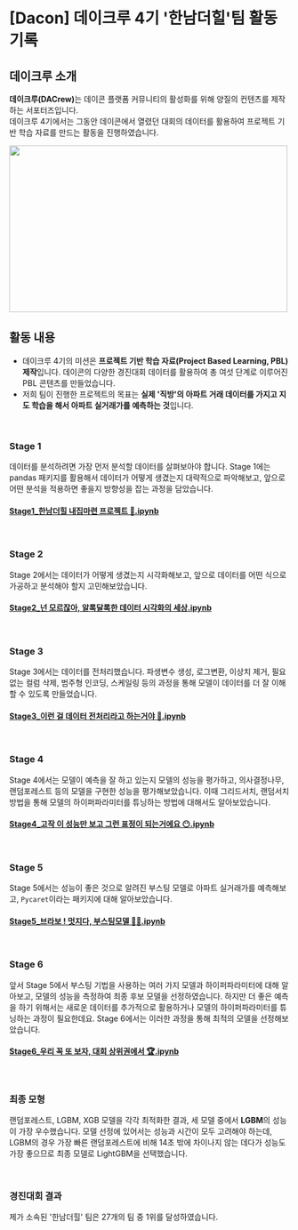 # [Dacon] 데이크루 4기 '한남더힐'팀 활동 기록

## 데이크루 소개
<b>데이크루(DACrew)</b>는 데이콘 플랫폼 커뮤니티의 활성화를 위해 양질의 컨텐츠를 제작하는 서포터즈입니다. <br>
데이크루 4기에서는 그동안 데이콘에서 열렸던 대회의 데이터를 활용하여 프로젝트 기반 학습 자료를 만드는 활동을 진행하였습니다.

<img src="https://user-images.githubusercontent.com/118996664/226500286-59e8b8e6-b68f-471e-9902-b41aa60f4235.png" width="500" height="300"/>


## 활동 내용
* 데이크루 4기의 미션은 <b>프로젝트 기반 학습 자료(Project Based Learning, PBL) 제작</b>입니다. 데이콘의 다양한 경진대회 데이터를 활용하여 총 여섯 단계로 이루어진 PBL 콘텐츠를 만들었습니다.
* 저희 팀이 진행한 프로젝트의 목표는 <b>실제 '직방'의 아파트 거래 데이터를 가지고 지도 학습을 해서 아파트 실거래가를 예측하는 것</b>입니다.   

<br>

### Stage 1
데이터를 분석하려면 가장 먼저 분석할 데이터를 살펴보아야 합니다. Stage 1에는 pandas 패키지를 활용해서 데이터가 어떻게 생겼는지 대략적으로 파악해보고, 앞으로 어떤 분석을 적용하면 좋을지 방향성을 잡는 과정을 담았습니다. 

#### [Stage1_한남더힐 내집마련 프로젝트 🏢.ipynb](https://github.com/jiazzang/Activity-2023-dacon-crew/blob/main/Stage1_%ED%95%9C%EB%82%A8%EB%8D%94%ED%9E%90%20%EB%82%B4%EC%A7%91%EB%A7%88%EB%A0%A8%20%ED%94%84%EB%A1%9C%EC%A0%9D%ED%8A%B8%20%F0%9F%8F%A2.ipynb)

<br>

### Stage 2
Stage 2에서는 데이터가 어떻게 생겼는지 시각화해보고, 앞으로 데이터를 어떤 식으로 가공하고 분석해야 할지 고민해보았습니다.

#### [Stage2_넌 모르잖아, 알록달록한 데이터 시각화의 세상.ipynb](https://github.com/jiazzang/Activity-2023-dacon-crew/blob/main/Stage2_%EB%84%8C%20%EB%AA%A8%EB%A5%B4%EC%9E%96%EC%95%84%2C%20%EC%95%8C%EB%A1%9D%EB%8B%AC%EB%A1%9D%ED%95%9C%20%EB%8D%B0%EC%9D%B4%ED%84%B0%20%EC%8B%9C%EA%B0%81%ED%99%94%EC%9D%98%20%EC%84%B8%EC%83%81.ipynb)

<br>

### Stage 3
Stage 3에서는 데이터를 전처리했습니다. 파생변수 생성, 로그변환, 이상치 제거, 필요없는 컬럼 삭제, 범주형 인코딩, 스케일링 등의 과정을 통해 모델이 데이터를 더 잘 이해할 수 있도록 만들었습니다.

#### [Stage3_이런 걸 데이터 전처리라고 하는거야 🤨.ipynb](https://github.com/jiazzang/Activity-2023-dacon-crew/blob/main/Stage3_%EC%9D%B4%EB%9F%B0%20%EA%B1%B8%20%EB%8D%B0%EC%9D%B4%ED%84%B0%20%EC%A0%84%EC%B2%98%EB%A6%AC%EB%9D%BC%EA%B3%A0%20%ED%95%98%EB%8A%94%EA%B1%B0%EC%95%BC%20%F0%9F%A4%A8.ipynb)

<br>

### Stage 4
Stage 4에서는 모델이 예측을 잘 하고 있는지 모델의 성능을 평가하고, 의사결정나무, 랜덤포레스트 등의 모델을 구현한 성능을 평가해보았습니다. 이때 그리드서치, 랜덤서치 방법을 통해 모델의 하이퍼파라미터를 튜닝하는 방법에 대해서도 알아보았습니다.

#### [Stage4_고작 이 성능만 보고 그런 표정이 되는거에요 😶.ipynb](https://github.com/jiazzang/Activity-2023-dacon-crew/blob/main/Stage4_%EA%B3%A0%EC%9E%91%20%EC%9D%B4%20%EC%84%B1%EB%8A%A5%EB%A7%8C%20%EB%B3%B4%EA%B3%A0%20%EA%B7%B8%EB%9F%B0%20%ED%91%9C%EC%A0%95%EC%9D%B4%20%EB%90%98%EB%8A%94%EA%B1%B0%EC%97%90%EC%9A%94%20%F0%9F%98%B6.ipynb)

<br>

### Stage 5
Stage 5에서는 성능이 좋은 것으로 알려진 부스팅 모델로 아파트 실거래가를 예측해보고, `Pycaret`이라는 패키지에 대해 알아보았습니다.

#### [Stage5_브라보 ! 멋지다, 부스팅모델 👏👏.ipynb](https://github.com/jiazzang/Activity-2023-dacon-crew/blob/main/Stage5_%EB%B8%8C%EB%9D%BC%EB%B3%B4%20!%20%EB%A9%8B%EC%A7%80%EB%8B%A4%2C%20%EB%B6%80%EC%8A%A4%ED%8C%85%EB%AA%A8%EB%8D%B8%20%F0%9F%91%8F%F0%9F%91%8F.ipynb)

<br>

### Stage 6
앞서 Stage 5에서 부스팅 기법을 사용하는 여러 가지 모델과 하이퍼파라미터에 대해 알아보고, 모델의 성능을 측정하여 최종 후보 모델을 선정하였습니다. 하지만 더 좋은 예측을 하기 위해서는 새로운 데이터를 추가적으로 활용하거나 모델의 하이퍼파라미터를 튜닝하는 과정이 필요한데요. Stage 6에서는 이러한 과정을 통해 최적의 모델을 선정해보았습니다.

#### [Stage6_우리 꼭 또 보자, 대회 상위권에서 🏆️.ipynb](https://github.com/jiazzang/Activity-2023-dacon-crew/blob/main/Stage6_%EC%9A%B0%EB%A6%AC%20%EA%BC%AD%20%EB%98%90%20%EB%B3%B4%EC%9E%90%2C%20%EB%8C%80%ED%9A%8C%20%EC%83%81%EC%9C%84%EA%B6%8C%EC%97%90%EC%84%9C%20%F0%9F%8F%86%EF%B8%8F.ipynb)

<br>

### 최종 모형
랜덤포레스트, LGBM, XGB 모델을 각각 최적화한 결과, 세 모델 중에서 <b>LGBM</b>의 성능이 가장 우수했습니다. 모델 선정에 있어서는 성능과 시간이 모두 고려해야 하는데, LGBM의 경우 가장 빠른 랜덤포레스트에 비해 14초 밖에 차이나지 않는 데다가 성능도 가장 좋으므로 최종 모델로 LightGBM을 선택했습니다.

<br>

### 경진대회 결과
제가 소속된 '한남더힐' 팀은 27개의 팀 중 1위를 달성하였습니다.
